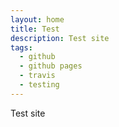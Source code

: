 ```yaml
---
layout: home
title: Test
description: Test site
tags:
  - github
  - github pages
  - travis
  - testing
---
```


<script type="application/ld+json">
{
  "@context": "http://schema.org/",
  "@type": "Person",
  "name": "{{ site.author | default: site.github.owner.name }}",
  "email": "mailto:{{ site.email | default: site.github.owner.email }}",
  "nationality": "German",
  "gender": "http://schema.org/Male",
  "description": "{{ site.github.owner.bio }}",
  "url": "{{ site.github.owner.blog }}",
  "homeLocation": "{{ site.github.owner.location }}"
}
</script>

Test site
